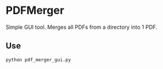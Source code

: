 # PDFMerger

Simple GUI tool. Merges all PDFs from a directory into 1 PDF.

## Use
`python pdf_merger_gui.py`
